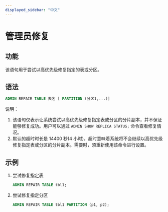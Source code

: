 ```yaml
---
displayed_sidebar: "中文"
---
```


# 管理员修复

## 功能

该语句用于尝试以高优先级修复指定的表或分区。

## 语法

```sql
ADMIN REPAIR TABLE 表名 [ PARTITION (分区1,...)]
```

说明：

1. 该语句仅表示让系统尝试以高优先级修复指定表或分区的分片副本，并不保证能够修复成功。用户可以通过 `ADMIN SHOW REPLICA STATUS;` 命令查看修复情况。
2. 默认的超时时长是 14400 秒(4 小时)。超时意味着系统将不会继续以高优先级修复指定表或分区的分片副本。需要时，须重新使用该命令进行设置。

## 示例

1. 尝试修复指定表

    ```sql
    ADMIN REPAIR TABLE tbl1;
    ```

2. 尝试修复指定分区

    ```sql
    ADMIN REPAIR TABLE tbl1 PARTITION (p1, p2);
    ```